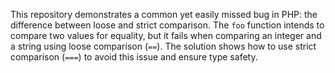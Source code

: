 This repository demonstrates a common yet easily missed bug in PHP: the difference between loose and strict comparison.  The `foo` function intends to compare two values for equality, but it fails when comparing an integer and a string using loose comparison (`==`). The solution shows how to use strict comparison (`===`) to avoid this issue and ensure type safety.